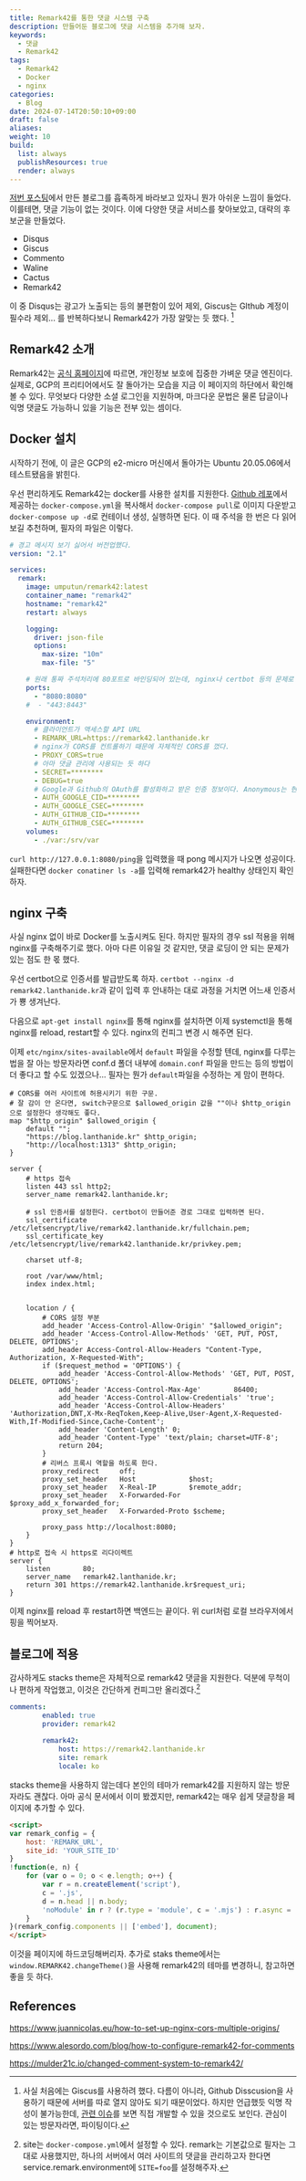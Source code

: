 ```yaml
---
title: Remark42를 통한 댓글 시스템 구축
description: 만들어둔 블로그에 댓글 시스템을 추가해 보자.
keywords:
  - 댓글
  - Remark42
tags:
  - Remark42
  - Docker
  - nginx
categories:
  - Blog
date: 2024-07-14T20:50:10+09:00
draft: false
aliases: 
weight: 10
build:
  list: always
  publishResources: true
  render: always
---
```

[저번 포스팅](/posts/github-pages를-사용해-정적-웹-페이지-블로그-만들기/)에서 만든 블로그를 흡족하게 바라보고 있자니 뭔가 아쉬운 느낌이 들었다. 이를테면, 댓글 기능이 없는 것이다. 이에 다양한 댓글 서비스를 찾아보았고, 대략의 후보군을 만들었다.
- Disqus
- Giscus
- Commento
- Waline
- Cactus
- Remark42

이 중 Disqus는 광고가 노출되는 등의 불편함이 있어 제외, Giscus는 GIthub 계정이 필수라 제외... 를 반복하다보니 Remark42가 가장 알맞는 듯 했다. [^호스팅]

## Remark42 소개
Remark42는 [공식 홈페이지](https://remark42.com/)에 따르면, 개인정보 보호에 집중한 가벼운 댓글 엔진이다. 실제로, GCP의 프리티어에서도 잘 돌아가는 모습을 지금 이 페이지의 하단에서 확인해볼 수 있다. 무엇보다 다양한 소셜 로그인을 지원하며, 마크다운 문법은 물론 답글이나 익명 댓글도 가능하니 있을 기능은 전부 있는 셈이다.

## Docker 설치
시작하기 전에, 이 글은 GCP의 e2-micro 머신에서 돌아가는 Ubuntu 20.05.06에서 테스트됐음을 밝힌다.

우선 편리하게도 Remark42는 docker를 사용한 설치를 지원한다. [Github 레포](https://github.com/umputun/remark42/blob/master/docker-compose.yml)에서 제공하는 `docker-compose.yml`을 복사해서 `docker-compose pull`로 이미지 다운받고 `docker-compose up -d`로 컨테이너 생성, 실행하면 된다. 이 때 주석을 한 번은 다 읽어보길 추천하며, 필자의 파일은 이렇다.

```yaml
# 경고 메시지 보기 싫어서 버전업했다. 
version: "2.1"

services:
  remark:
    image: umputun/remark42:latest
    container_name: "remark42"
    hostname: "remark42"
    restart: always

    logging:
      driver: json-file
      options:
        max-size: "10m"
        max-file: "5"

    # 원래 통짜 주석처리에 80포트로 바인딩되어 있는데, nginx나 certbot 등의 문제로 8080 포트를 사용한다.
    ports:
      - "8080:8080"
    #  - "443:8443"

    environment:
	  # 클라이언트가 액세스할 API URL
      - REMARK_URL=https://remark42.lanthanide.kr
      # nginx가 CORS를 컨트롤하기 때문에 자체적인 CORS를 껐다.
      - PROXY_CORS=true
      # 아마 댓글 관리에 사용되는 듯 하다
      - SECRET=********
      - DEBUG=true
      # Google과 Github의 OAuth를 활성화하고 받은 인증 정보이다. Anonymous는 현재 설정해 두지 않았다.
      - AUTH_GOOGLE_CID=********
      - AUTH_GOOGLE_CSEC=********
      - AUTH_GITHUB_CID=********
      - AUTH_GITHUB_CSEC=********
    volumes:
      - ./var:/srv/var
```

`curl http://127.0.0.1:8080/ping`을 입력했을 때 pong 메시지가 나오면 성공이다. 실패한다면 `docker conatiner ls -a`를 입력해 remark42가 healthy 상태인지 확인하자. 

## nginx 구축
사실 nginx 없이 바로 Docker를 노출시켜도 된다. 하지만 필자의 경우 ssl 적용을 위해 nginx를 구축해주기로 했다. 아마 다른 이유일 것 같지만, 댓글 로딩이 안 되는 문제가 있는 점도 한 몫 했다.

우선 certbot으로 인증서를 발급받도록 하자. `certbot --nginx -d remark42.lanthanide.kr`과 같이 입력 후 안내하는 대로 과정을 거치면 어느새 인증서가 뿅 생겨난다.

다음으로 `apt-get install nginx`를 통해 nginx를 설치하면 이제 systemctl을 통해 nginx를 reload, restart할 수 있다. nginx의 컨피그 변경 시 해주면 된다. 

이제 `etc/nginx/sites-available`에서 `default` 파일을 수정할 텐데, nginx를 다루는 법을 잘 아는 방문자라면 conf.d 폴더 내부에 `domain.conf` 파일을 만드는 등의 방법이 더 좋다고 할 수도 있겠으나... 필자는 뭔가 `default`파일을 수정하는 게 맘이 편하다.

```
# CORS를 여러 사이트에 허용시키기 위한 구문.
# 잘 감이 안 온다면, switch구문으로 $allowed_origin 값을 ""이나 $http_origin으로 설정한다 생각해도 좋다.
map "$http_origin" $allowed_origin {
    default "";
    "https://blog.lanthanide.kr" $http_origin;
    "http://localhost:1313" $http_origin;
}

server {
    # https 접속
    listen 443 ssl http2;
    server_name remark42.lanthanide.kr;

    # ssl 인증서를 설정한다. certbot이 만들어준 경로 그대로 입력하면 된다.
    ssl_certificate /etc/letsencrypt/live/remark42.lanthanide.kr/fullchain.pem; 
    ssl_certificate_key /etc/letsencrypt/live/remark42.lanthanide.kr/privkey.pem; 

    charset utf-8;

    root /var/www/html;
    index index.html;

   
    location / {
        # CORS 설정 부분
        add_header 'Access-Control-Allow-Origin' "$allowed_origin";
        add_header 'Access-Control-Allow-Methods' 'GET, PUT, POST, DELETE, OPTIONS';
        add_header Access-Control-Allow-Headers "Content-Type, Authorization, X-Requested-With";
        if ($request_method = 'OPTIONS') {
            add_header 'Access-Control-Allow-Methods' 'GET, PUT, POST, DELETE, OPTIONS';
            add_header 'Access-Control-Max-Age'        86400;
            add_header 'Access-Control-Allow-Credentials' 'true';
            add_header 'Access-Control-Allow-Headers' 'Authorization,DNT,X-Mx-ReqToken,Keep-Alive,User-Agent,X-Requested-With,If-Modified-Since,Cache-Content';
            add_header 'Content-Length' 0;
            add_header 'Content-Type' 'text/plain; charset=UTF-8';
            return 204;
        }
        # 리버스 프록시 역할을 하도록 한다.
        proxy_redirect     off;
        proxy_set_header   Host             $host;
        proxy_set_header   X-Real-IP        $remote_addr;
        proxy_set_header   X-Forwarded-For  $proxy_add_x_forwarded_for;
        proxy_set_header   X-Forwarded-Proto $scheme;

        proxy_pass http://localhost:8080;
    }
}
# http로 접속 시 https로 리다이렉트
server {
    listen        80;
    server_name   remark42.lanthanide.kr;
    return 301 https://remark42.lanthanide.kr$request_uri;
}
```

이제 nginx를 reload 후 restart하면 백엔드는 끝이다. 위 curl처럼 로컬 브라우저에서 핑을 찍어보자.

## 블로그에 적용
감사하게도 stacks theme은 자체적으로 remark42 댓글을 지원한다. 덕분에 무척이나 편하게 작업했고, 이것은 간단하게 컨피그만 올리겠다.[^주의]
```yml
comments:
        enabled: true
        provider: remark42
                
        remark42:
            host: https://remark42.lanthanide.kr
            site: remark
            locale: ko
```

stacks theme을 사용하지 않는데다 본인의 테마가 remark42를 지원하지 않는 방문자라도 괜찮다. 아마 공식 문서에서 이미 봤겠지만, remark42는 매우 쉽게 댓글창을 페이지에 추가할 수 있다. 

```html
<script> 
var remark_config = {
	host: 'REMARK_URL',
	site_id: 'YOUR_SITE_ID'
}
!function(e, n) {
    for (var o = 0; o < e.length; o++) {
        var r = n.createElement('script'),
        c = '.js',
        d = n.head || n.body;
        'noModule' in r ? (r.type = 'module', c = '.mjs') : r.async = !0, r.defer = !0, r.src = remark_config.host + '/web/' + e[o] + c, d.appendChild(r)
    }
}(remark_config.components || ['embed'], document);
</script>
```

이것을 페이지에 하드코딩해버리자. 추가로 staks theme에서는 `window.REMARK42.changeTheme()`을 사용해 remark42의 테마를 변경하니, 참고하면 좋을 듯 하다.

## References
https://www.juannicolas.eu/how-to-set-up-nginx-cors-multiple-origins/

https://www.alesordo.com/blog/how-to-configure-remark42-for-comments

https://mulder21c.io/changed-comment-system-to-remark42/

[^호스팅]:사실 처음에는 Giscus를 사용하려 했다. 다름이 아니라, Github Disscusion을 사용하기 때문에 서버를 따로 열지 않아도 되기 때문이었다. 하지만 언급했듯 익명 작성이 불가능한데, [관련 이슈](https://github.com/giscus/giscus/issues/65#issuecomment-1705718319)를 보면 직접 개발할 수 있을 것으로도 보인다. 관심이 있는 방문자라면, 파이팅이다.
[^주의]:site는 `docker-compose.yml`에서 설정할 수 있다. remark는 기본값으로 필자는 그대로 사용했지만, 하나의 서버에서 여러 사이트의 댓글을 관리하고자 한다면 service.remark.environment에 `SITE=foo`를 설정해주자.